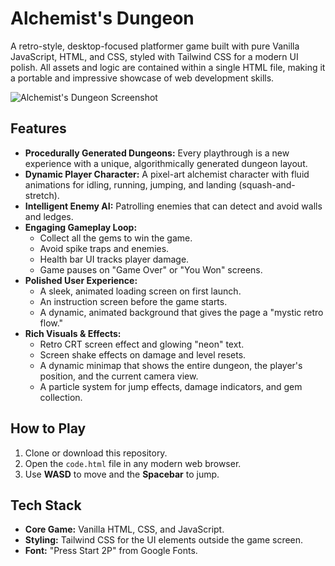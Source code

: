 # Alchemist's Dungeon

A retro-style, desktop-focused platformer game built with pure Vanilla JavaScript, HTML, and CSS, styled with Tailwind CSS for a modern UI polish. All assets and logic are contained within a single HTML file, making it a portable and impressive showcase of web development skills.

![Alchemist's Dungeon Screenshot](https://github.com/user-attachments/assets/0baca747-06a9-49c5-901d-d5042b255094) 

## Features

- **Procedurally Generated Dungeons:** Every playthrough is a new experience with a unique, algorithmically generated dungeon layout.
- **Dynamic Player Character:** A pixel-art alchemist character with fluid animations for idling, running, jumping, and landing (squash-and-stretch).
- **Intelligent Enemy AI:** Patrolling enemies that can detect and avoid walls and ledges.
- **Engaging Gameplay Loop:**
    - Collect all the gems to win the game.
    - Avoid spike traps and enemies.
    - Health bar UI tracks player damage.
    - Game pauses on "Game Over" or "You Won" screens.
- **Polished User Experience:**
    - A sleek, animated loading screen on first launch.
    - An instruction screen before the game starts.
    - A dynamic, animated background that gives the page a "mystic retro flow."
- **Rich Visuals & Effects:**
    - Retro CRT screen effect and glowing "neon" text.
    - Screen shake effects on damage and level resets.
    - A dynamic minimap that shows the entire dungeon, the player's position, and the current camera view.
    - A particle system for jump effects, damage indicators, and gem collection.

## How to Play

1.  Clone or download this repository.
2.  Open the `code.html` file in any modern web browser.
3.  Use **WASD** to move and the **Spacebar** to jump.

## Tech Stack

- **Core Game:** Vanilla HTML, CSS, and JavaScript.
- **Styling:** Tailwind CSS for the UI elements outside the game screen.
- **Font:** "Press Start 2P" from Google Fonts. 
